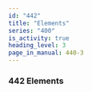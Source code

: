 ```yaml
---
id: "442"
title: "Elements"
series: "400"
is_activity: true
heading_level: 3
page_in_manual: 440-3
---
```


### 442 Elements